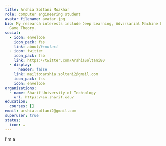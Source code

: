 ```yaml
---
title: Arshia Soltani Moakhar
role: computer engineering student
avatar_filename: avatar.jpg
bio: My research interests include Deep Learning, Adversarial Machine Learning,
  Game Theory.
social:
  - icon: envelope
    icon_pack: fas
    link: about/#contact
  - icon: twitter
    icon_pack: fab
    link: https://twitter.com/ArshiaSoltani80
  - display:
      header: false
    link: mailto:arshia.soltani2@gmail.com
    icon_pack: fas
    icon: envelope
organizations:
  - name: Sharif University of Technology
    url: https://en.sharif.edu/
education:
  courses: []
email: arshia.soltani2@gmail.com
superuser: true
status:
  icon: ☕️
---
```

I'm a
